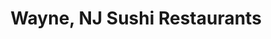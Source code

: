 ---
layout: city
title: Wayne, NJ Sushi Restaurants
permalink: /new-jersey/wayne/
stateAbbr: NJ
stateName: New Jersey
cityName: Wayne

---